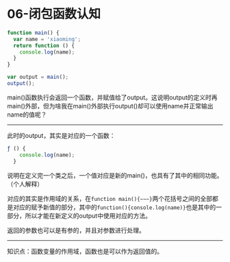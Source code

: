 # 06-闭包函数认知

```js
function main() {
  var name = 'xiaoming';
  return function () {
    console.log(name);
  }
}

var output = main();
output();
```

main()函数执行会返回一个函数，并赋值给了output。这说明output的定义时再main()外部，但为啥我在main()外部执行output()却可以使用name并正常输出name的值呢？

------

此时的output，其实是对应的一个函数：

```js
ƒ () {
    console.log(name);
  }
```

说明在定义完一个类之后，一个值对应是新的main()，也具有了其中的相同功能。（个人解释）

对应的其实是作用域的关系，在`function main(){~~~}`两个花括号之间的全部都是对应的赋予新值的部分，其中的`function(){console.log(name)}`也是其中的一部分，所以才能在新定义的output中使用对应的方法。

返回的参数也可以是有参的，并且对参数进行处理。

---

知识点：函数变量的作用域，函数也是可以作为返回值的。

